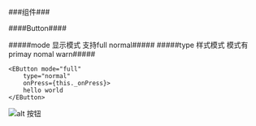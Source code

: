 ###组件###

####Button####

#####mode 显示模式 支持full normal#####
#####type 样式模式 模式有primay nomal warn#####
``` 
<EButton mode="full"
    type="normal"
    onPress={this._onPress}>
	hello world 
</EButton> 
```
![alt 按钮](../button.png)
